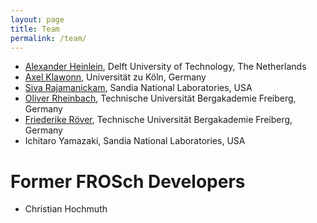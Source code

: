 ```yaml
---
layout: page
title: Team
permalink: /team/
---
```


+ <a href="https://searhein.github.io/" target="_blank">Alexander Heinlein</a>, Delft University of Technology, The Netherlands
+ <a href="http://www.numerik.uni-koeln.de" target="_blank">Axel Klawonn</a>, Universität zu Köln, Germany
+ <a href="http://www.cs.sandia.gov/~srajama/index.html" target="_blank">Siva Rajamanickam</a>, Sandia National Laboratories, USA
+ <a href="https://tu-freiberg.de/fakult1/nmo/rheinbach" target="_blank">Oliver Rheinbach</a>, Technische Universität Bergakademie Freiberg, Germany
+ <a href="https://tu-freiberg.de/fakult1/nmo/roever" target="_blank">Friederike Röver</a>, Technische Universität Bergakademie Freiberg, Germany
+ Ichitaro Yamazaki, Sandia National Laboratories, USA

# Former FROSch Developers
+ Christian Hochmuth
